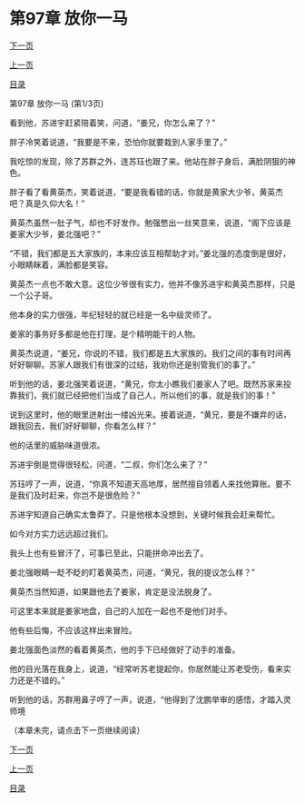 <h1>第97章   放你一马</h1>
            <div><p><a href="./0289_%E7%AC%AC97%E7%AB%A0_%E6%94%BE%E4%BD%A0%E4%B8%80%E9%A9%AC.md">下一页</a></p><p><a href="./0287_%E7%AC%AC96%E7%AB%A0_%E9%80%86%E8%BD%AC.md">上一页</a></p><p><a href="../">目录</a></p></div>
            <div><p>第97章   放你一马 (第1/3页)</p><p>看到他，苏进宇赶紧陪着笑，问道，“姜兄，你怎么来了？”</p><p>胖子冷笑着说道，“我要是不来，恐怕你就要栽到人家手里了。”</p><p>我吃惊的发现，除了苏群之外，连苏珏也跟了来。他站在胖子身后，满脸阴狠的神色。</p><p>胖子看了看黄英杰，笑着说道，“要是我看错的话，你就是黄家大少爷，黄英杰吧？真是久仰大名！”</p><p>黄英杰虽然一肚子气，却也不好发作。勉强憋出一丝笑意来，说道，“阁下应该是姜家大少爷，姜北强吧？”</p><p>“不错，我们都是五大家族的，本来应该互相帮助才对。”姜北强的态度倒是很好，小眼睛眯着，满脸都是笑容。</p><p>黄英杰一点也不敢大意。这位少爷很有实力，他并不像苏进宇和黄英杰那样，只是一个公子哥。</p><p>他本身的实力很强，年纪轻轻的就已经是一名中级灵师了。</p><p>姜家的事务好多都是他在打理，是个精明能干的人物。</p><p>黄英杰说道，“姜兄，你说的不错，我们都是五大家族的。我们之间的事有时间再好好聊聊。苏家人跟我们有很深的过结，我劝你还是别管我们的事了。”</p><p>听到他的话，姜北强笑着说道，“黄兄，你太小瞧我们姜家人了吧。既然苏家来投靠我们，我们就已经把他们当成了自己人，所以他们的事，就是我们的事！”</p><p>说到这里时，他的眼里迸射出一缕凶光来。接着说道，“黄兄，要是不嫌弃的话，跟我回去，我们好好聊聊，你看怎么样？”</p><p>他的话里的威胁味道很浓。</p><p>苏进宇倒是觉得很轻松，问道，“二叔，你们怎么来了？”</p><p>苏珏哼了一声，说道，“你真不知道天高地厚，居然擅自领着人来找他算账。要不是我们及时赶来，你岂不是很危险？”</p><p>苏进宇知道自己确实太鲁莽了。只是他根本没想到，关键时候我会赶来帮忙。</p><p>如今对方实力远远超过我们。</p><p>我头上也有些冒汗了，可事已至此，只能拼命冲出去了。</p><p>姜北强眼睛一眨不眨的盯着黄英杰，问道，“黄兄，我的提议怎么样？”</p><p>黄英杰当然知道，如果跟他去了姜家，肯定是没法脱身了。</p><p>可这里本来就是姜家地盘，自己的人加在一起也不是他们对手。</p><p>他有些后悔，不应该这样出来冒险。</p><p>姜北强面色淡然的看着黄英杰，他的手下已经做好了动手的准备。</p><p>他的目光落在我身上，说道，“经常听苏老提起你，你居然能让苏老受伤，看来实力还是不错的。”</p><p>听到他的话，苏群用鼻子哼了一声，说道，“他得到了沈鹏举审的感悟，才踏入灵师境</p><p>（本章未完，请点击下一页继续阅读）</p></div>
            <div><p><a href="./0289_%E7%AC%AC97%E7%AB%A0_%E6%94%BE%E4%BD%A0%E4%B8%80%E9%A9%AC.md">下一页</a></p><p><a href="./0287_%E7%AC%AC96%E7%AB%A0_%E9%80%86%E8%BD%AC.md">上一页</a></p><p><a href="../">目录</a></p></div>